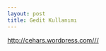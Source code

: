 ```yaml
---
layout: post
title: Gedit Kullanımı
---
```

<a href="http://cehars.wordpress.com///">http://cehars.wordpress.com///</a>
